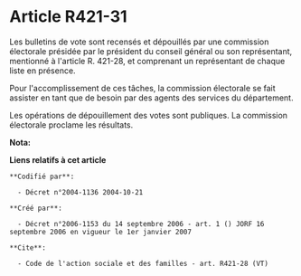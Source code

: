 # Article R421-31

Les bulletins de vote sont recensés et dépouillés par une commission électorale présidée par le président du conseil général
ou son représentant, mentionné à l'article R. 421-28, et comprenant un représentant de chaque liste en présence. 

Pour l'accomplissement de ces tâches, la commission électorale se fait assister en tant que de besoin par des agents des
services du département. 

Les opérations de dépouillement des votes sont publiques. La commission électorale proclame les résultats.

**Nota:**



**Liens relatifs à cet article**

	**Codifié par**:

	  - Décret n°2004-1136 2004-10-21

	**Créé par**:

	  - Décret n°2006-1153 du 14 septembre 2006 - art. 1 () JORF 16 septembre 2006 en vigueur le 1er janvier 2007

	**Cite**:

	  - Code de l'action sociale et des familles - art. R421-28 (VT)
